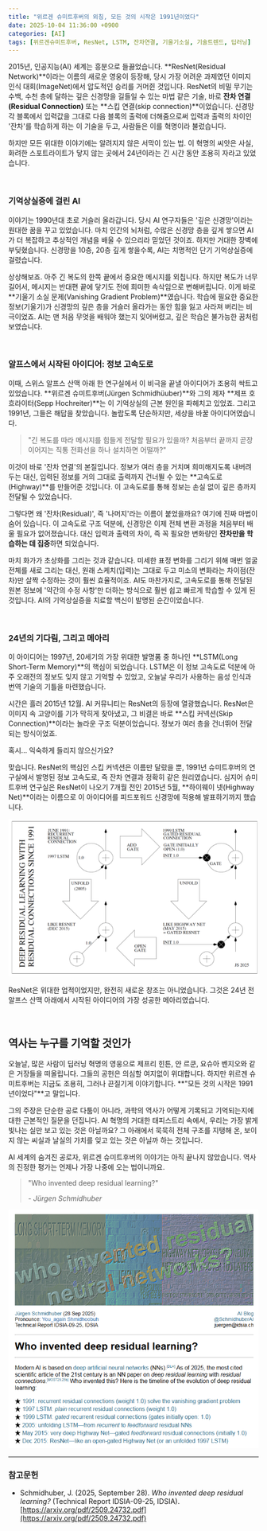 ```yaml
---
title: "위르겐 슈미트후버의 외침, 모든 것의 시작은 1991년이었다"
date: 2025-10-04 11:36:00 +0900
categories: [AI]
tags: [위르겐슈미트후버, ResNet, LSTM, 잔차연결, 기울기소실, 기술트렌드, 딥러닝]
---
```


2015년, 인공지능(AI) 세계는 흥분으로 들끓었습니다. **ResNet(Residual Network)**이라는 이름의 새로운 영웅이 등장해, 당시 가장 어려운 과제였던 이미지 인식 대회(ImageNet)에서 압도적인 승리를 거머쥔 것입니다. ResNet의 비밀 무기는 수백, 수천 층에 달하는 깊은 신경망을 길들일 수 있는 마법 같은 기술, 바로 **잔차 연결(Residual Connection)** 또는 **스킵 연결(skip connection)**이었습니다. 신경망 각 블록에서 입력값을 그대로 다음 블록의 출력에 더해줌으로써 입력과 출력의 차이인 '잔차'를 학습하게 하는 이 기술을 두고, 사람들은 이를 혁명이라 불렀습니다.

하지만 모든 위대한 이야기에는 알려지지 않은 서막이 있는 법.
이 혁명의 씨앗은 사실, 화려한 스포트라이트가 닿지 않는 곳에서 24년이라는 긴 시간 동안 조용히 자라고 있었습니다.

<br>

### 기억상실증에 걸린 AI

이야기는 1990년대 초로 거슬러 올라갑니다. 당시 AI 연구자들은 '깊은 신경망'이라는 원대한 꿈을 꾸고 있었습니다. 마치 인간의 뇌처럼, 수많은 신경망 층을 깊게 쌓으면 AI가 더 복잡하고 추상적인 개념을 배울 수 있으리라 믿었던 것이죠. 하지만 거대한 장벽에 부딪혔습니다. 신경망을 10층, 20층 깊게 쌓을수록, AI는 치명적인 단기 기억상실증에 걸렸습니다.

상상해보죠. 아주 긴 복도의 한쪽 끝에서 중요한 메시지를 외칩니다. 하지만 복도가 너무 길어서, 메시지는 반대편 끝에 닿기도 전에 희미한 속삭임으로 변해버립니다. 이게 바로 **기울기 소실 문제(Vanishing Gradient Problem)**였습니다. 학습에 필요한 중요한 정보(기울기)가 신경망의 깊은 층을 거슬러 올라가는 동안 힘을 잃고 사라져 버리는 비극이었죠. AI는 맨 처음 무엇을 배워야 했는지 잊어버렸고, 깊은 학습은 불가능한 꿈처럼 보였습니다.

<br>

### 알프스에서 시작된 아이디어: 정보 고속도로

이때, 스위스 알프스 산맥 아래 한 연구실에서 이 비극을 끝낼 아이디어가 조용히 싹트고 있었습니다. **위르겐 슈미트후버(Jürgen Schmidhüuber)**와 그의 제자 **제프 호흐라이터(Sepp Hochreiter)**는 이 기억상실의 근본 원인을 파헤치고 있었죠. 그리고 1991년, 그들은 해답을 찾았습니다. 놀랍도록 단순하지만, 세상을 바꿀 아이디어였습니다.

> "긴 복도를 따라 메시지를 힘들게 전달할 필요가 있을까? 처음부터 끝까지 곧장 이어지는 직통 전화선을 하나 설치하면 어떨까?"

이것이 바로 '잔차 연결'의 본질입니다. 정보가 여러 층을 거치며 희미해지도록 내버려 두는 대신, 입력된 정보를 거의 그대로 출력까지 건너뛸 수 있는 **고속도로(Highway)**를 만들어준 것입니다. 이 고속도로를 통해 정보는 손실 없이 깊은 층까지 전달될 수 있었습니다.

그렇다면 왜 '잔차(Residual)', 즉 '나머지'라는 이름이 붙었을까요? 여기에 진짜 마법이 숨어 있습니다. 이 고속도로 구조 덕분에, 신경망은 이제 전체 변환 과정을 처음부터 배울 필요가 없어졌습니다. 대신 입력과 출력의 차이, 즉 꼭 필요한 변화량인 **잔차만을 학습하는 데 집중**하면 되었습니다.

마치 화가가 초상화를 그리는 것과 같습니다. 미세한 표정 변화를 그리기 위해 매번 얼굴 전체를 새로 그리는 대신, 원래 스케치(입력)는 그대로 두고 미소의 변화라는 차이점(잔차)만 살짝 수정하는 것이 훨씬 효율적이죠. AI도 마찬가지로, 고속도로를 통해 전달된 원본 정보에 '약간의 수정 사항'만 더하는 방식으로 훨씬 쉽고 빠르게 학습할 수 있게 된 것입니다. AI의 기억상실증을 치료할 백신이 발명된 순간이었습니다.

<br>

### 24년의 기다림, 그리고 메아리

이 아이디어는 1997년, 20세기의 가장 위대한 발명품 중 하나인 **LSTM(Long Short-Term Memory)**의 핵심이 되었습니다. LSTM은 이 정보 고속도로 덕분에 아주 오래전의 정보도 잊지 않고 기억할 수 있었고, 오늘날 우리가 사용하는 음성 인식과 번역 기술의 기틀을 마련했습니다.

시간은 흘러 2015년 12월. AI 커뮤니티는 ResNet의 등장에 열광했습니다. ResNet은 이미지 속 고양이를 기가 막히게 찾아냈고, 그 비결은 바로 **스킵 커넥션(Skip Connection)**이라는 놀라운 구조 덕분이었습니다. 정보가 여러 층을 건너뛰어 전달되는 방식이었죠.

혹시... 익숙하게 들리지 않으신가요?

맞습니다. ResNet의 핵심인 스킵 커넥션은 이름만 달랐을 뿐, 1991년 슈미트후버의 연구실에서 발명된 정보 고속도로, 즉 잔차 연결과 정확히 같은 원리였습니다. 심지어 슈미트후버 연구실은 ResNet이 나오기 7개월 전인 2015년 5월, **하이웨이 넷(Highway Net)**이라는 이름으로 이 아이디어를 피드포워드 신경망에 적용해 발표하기까지 했습니다.

![이미지](/assets/Resnet_1.png)

ResNet은 위대한 업적이었지만, 완전히 새로운 창조는 아니었습니다. 그것은 24년 전 알프스 산맥 아래에서 시작된 아이디어의 가장 성공한 메아리였습니다.

<br>

## 역사는 누구를 기억할 것인가

오늘날, 많은 사람이 딥러닝 혁명의 영웅으로 제프리 힌튼, 얀 르쿤, 요슈아 벤지오와 같은 거장들을 떠올립니다. 그들의 공헌은 의심할 여지없이 위대합니다. 하지만 위르겐 슈미트후버는 지금도 조용히, 그러나 끈질기게 이야기합니다. **"모든 것의 시작은 1991년이었다"**고 말입니다.

그의 주장은 단순한 공로 다툼이 아니라, 과학의 역사가 어떻게 기록되고 기억되는지에 대한 근본적인 질문을 던집니다. AI 혁명의 거대한 태피스트리 속에서, 우리는 가장 밝게 빛나는 실만 보고 있는 것은 아닐까요? 그 아래에서 묵묵히 전체 구조를 지탱해 온, 보이지 않는 씨실과 날실의 가치를 잊고 있는 것은 아닐까 하는 것입니다.

AI 세계의 숨겨진 공로자, 위르겐 슈미트후버의 이야기는 아직 끝나지 않았습니다. 역사의 진정한 평가는 언제나 가장 나중에 오는 법이니까요.

> "Who invented deep residual learning?"
>
> _- Jürgen Schmidhuber_

![이미지](/assets/Resnet_2.png)

---

### 참고문헌
- Schmidhuber, J. (2025, September 28). *Who invented deep residual learning?* (Technical Report IDSIA-09-25, IDSIA). [https://arxiv.org/pdf/2509.24732.pdf](https://arxiv.org/pdf/2509.24732.pdf)
